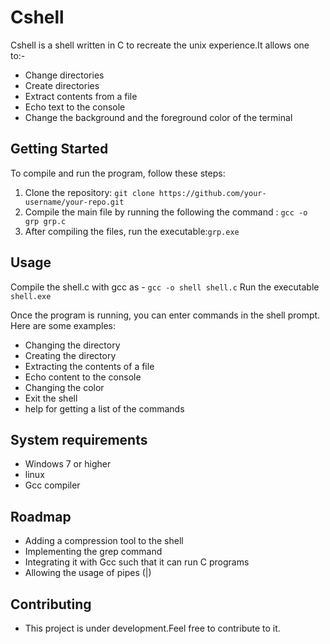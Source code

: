 # Cshell
Cshell is a shell written in C to recreate the unix experience.It allows one to:-

- Change directories
- Create directories
- Extract contents from a file
- Echo text to the console
- Change the background and the foreground color of the terminal 

## Getting Started

To compile and run the program, follow these steps:

1. Clone the repository: `git clone https://github.com/your-username/your-repo.git`
2. Compile the main file by running the following the command : `gcc -o grp grp.c`
3. After compiling the files, run the executable:`grp.exe`   


## Usage

Compile the shell.c with gcc as - `gcc -o shell shell.c`
Run the executable `shell.exe`

Once the program is running, you can enter commands in the shell prompt. Here are some examples:

- Changing the directory
- Creating the directory
- Extracting the contents of a file
- Echo content to the console
- Changing the color
- Exit the shell
- help for getting a list of the commands

## System requirements
- Windows 7 or higher
- linux
- Gcc compiler

## Roadmap
- Adding a compression tool to the shell
- Implementing the grep command
- Integrating it with Gcc such that it can run C programs
- Allowing the usage of pipes (|)

## Contributing
- This project is under development.Feel free to contribute to it.
  

